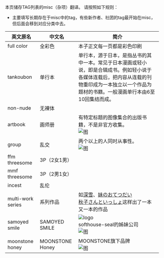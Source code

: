 本页储存TAG列表的misc（杂项）翻译。
请按照如下规则：
* 主要填写长期存在于misc中的tag，有些新作者、社团的tag最开始在misc，但后面会移到对应分类中去。

| 英文原名 | 中文名 | 简介 |
| -------- | ---------------------- | ---------------------------------------- |
| full color | 全彩色 | 本子正文每一页都是彩色印刷 |
| tankoubon | 单行本 | 单行本，源于日本，是指丛书的其中一本。常见于日本漫画或轻小说，即是合辑成书。例如轻小说于各媒体连载后，把内容从连载的刊物重印成为一本独立以一个作品为题材的书籍。一般漫画单行本由6至10回集结而成。 |
| non-nude | 无裸体 | |
| artbook | 画师册 | 有特定标题的图像集合的出版书籍，不是非官方收集。<br>![图](http://exhentai.org/t/3b/7c/3b7cf59d56240435702abe0271616d86583d6891-844895-1641-2340-jpg_l.jpg) |
| group | 乱交 | 两个以上的人同时从事性。<br>![图](http://exhentai.org/t/eb/8a/eb8a92af97e65f81c552ca217fea67262afa0e24-2159382-1381-2000-jpg_l.jpg) |
| ffm threesome | 3P（2女1男） | |
| mmf threesome | 3P（2男1女） | |
| incest | 乱伦 | |
| multi-work series | 系列作品 | 如[深雪](http://exhentai.org/?f_doujinshi=0&f_manga=0&f_artistcg=0&f_gamecg=0&f_western=0&f_non-h=0&f_imageset=0&f_cosplay=0&f_asianporn=0&f_misc=0&f_search=%22Deep+Snow%22+language%3Achinese%24&f_apply=Apply+Filter&advsearch=1&f_sname=on&f_stags=on&f_sh=on&f_srdd=2)、[妹のおてつだい](http://exhentai.org/?f_doujinshi=0&f_manga=0&f_artistcg=0&f_gamecg=0&f_western=0&f_non-h=0&f_imageset=0&f_cosplay=0&f_asianporn=0&f_misc=0&f_search=%22Imouto+no+Otetsudai%22+language%3Achinese%24&f_apply=Apply+Filter&advsearch=1&f_sname=on&f_stags=on&f_sh=on&f_srdd=2)<br>[秋子さんといっしょ](http://exhentai.org/?f_doujinshi=0&f_manga=0&f_artistcg=0&f_gamecg=0&f_western=0&f_non-h=0&f_imageset=0&f_cosplay=0&f_asianporn=0&f_misc=0&f_search=%22Akiko-san+to+Issho%22+language%3Achinese%24&f_apply=Apply+Filter&advsearch=1&f_sname=on&f_stags=on&f_sh=on&f_srdd=2)这样出了一本又一本的作品 |
| samoyed smile | SAMOYED SMILE | ![logo](http://samoyed-smile.com/img/top/topic17.jpg)<br>softhouse-seal的姊妹公司<br>![图](http://exhentai.org/t/10/c0/10c01a35cb889b68e48675b8660071adb2557b40-833357-1000-700-jpg_250.jpg) |
| moonstone honey | MOONSTONE Honey | MOONSTONE旗下品牌<br>![图](http://exhentai.org/t/4d/ab/4dab0cd6676d786afeea0ef64451410c9d12f94d-237009-500-715-jpg_250.jpg)